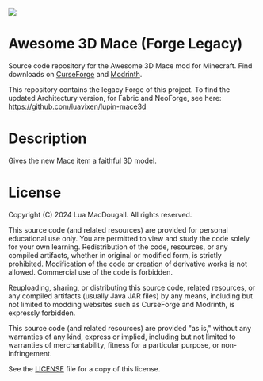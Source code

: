 ![](https://dl.vixen.link/8xppgd/BH_A3D_header.webp)
# Awesome 3D Mace (Forge Legacy)
Source code repository for the Awesome 3D Mace mod for Minecraft.
Find downloads on [CurseForge](https://www.curseforge.com/minecraft/mc-mods/awesome-3d-mace) and [Modrinth](https://modrinth.com/mod/awesome-3d-mace).

This repository contains the legacy Forge of this project.
To find the updated Architectury version, for Fabric and NeoForge, see here: https://github.com/luavixen/lupin-mace3d

# Description
Gives the new Mace item a faithful 3D model.

# License
Copyright (C) 2024 Lua MacDougall. All rights reserved.

This source code (and related resources) are provided for personal educational
use only. You are permitted to view and study the code solely for your own
learning. Redistribution of the code, resources, or any compiled artifacts,
whether in original or modified form, is strictly prohibited. Modification of
the code or creation of derivative works is not allowed. Commercial use of the
code is forbidden.

Reuploading, sharing, or distributing this source code, related resources, or
any compiled artifacts (usually Java JAR files) by any means, including but not
limited to modding websites such as CurseForge and Modrinth, is expressly
forbidden.

This source code (and related resources) are provided "as is," without any
warranties of any kind, express or implied, including but not limited to
warranties of merchantability, fitness for a particular purpose, or
non-infringement.

See the [LICENSE](LICENSE) file for a copy of this license.
